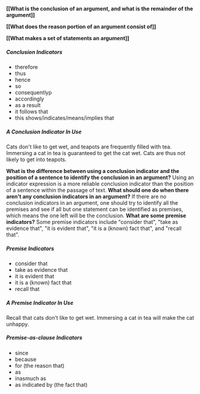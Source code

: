
**[[What is the conclusion of an argument, and what is the remainder of the argument]]**
	
**[[What does the reason portion of an argument consist of]]**
	
**[[What makes a set of statements an argument]]**
	
##### Conclusion Indicators
-   therefore
-   thus
-   hence
-   so
-   consequentlyp
-   accordingly
-   as a result
-   it follows that
-   this shows/indicates/means/implies that

##### A Conclusion Indicator In Use
Cats don't like to get wet, and teapots are frequently filled with tea. Immersing a cat in tea is guaranteed to get the cat wet. Cats are thus not likely to get into teapots.


**What is the difference between using a conclusion indicator and the position of a sentence to identify the conclusion in an argument?**
	Using an indicator expression is a more reliable conclusion indicator than the position of a sentence within the passage of text.
**What should one do when there aren't any conclusion indicators in an argument?**
	If there are no conclusion indicators in an argument, one should try to identify all the premises and see if all but one statement can be identified as premises, which means the one left will be the conclusion.
**What are some premise indicators?**
	Some premise indicators include "consider that", "take as evidence that", "it is evident that", "it is a (known) fact that", and "recall that".

##### Premise Indicators
-   consider that
-   take as evidence that
-   it is evident that
-   it is a (known) fact that
-   recall that
##### A Premise Indicator In Use
Recall that cats don't like to get wet. Immersing a cat in tea will make the cat unhappy.
##### Premise-as-clause Indicators
-   since
-   because
-   for (the reason that)
-   as
-   inasmuch as
-   as indicated by (the fact that)




